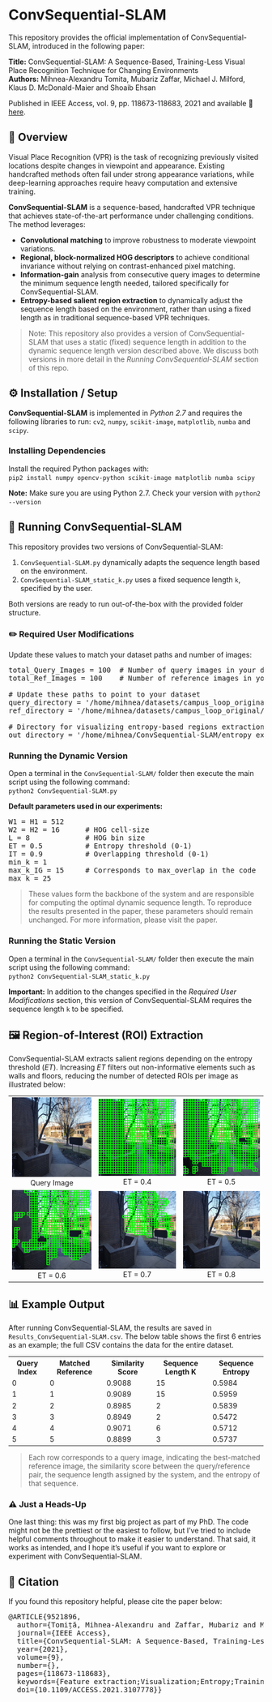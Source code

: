 # ConvSequential-SLAM

This repository provides the official implementation of ConvSequential-SLAM, introduced in the following paper: <br>

**Title:** ConvSequential-SLAM: A Sequence-Based, Training-Less Visual Place Recognition Technique for Changing Environments <br>
**Authors:** Mihnea-Alexandru Tomita, Mubariz Zaffar, Michael J. Milford, Klaus D. McDonald-Maier and Shoaib Ehsan

Published in IEEE Access, vol. 9, pp. 118673-118683, 2021 and available 📑 [here](https://doi.org/10.1109/ACCESS.2021.3107778).

## 📖 Overview

Visual Place Recognition (VPR) is the task of recognizing previously visited locations despite changes in viewpoint and appearance. Existing handcrafted methods often fail under strong appearance variations, while deep-learning approaches require heavy computation and extensive training.

**ConvSequential-SLAM** is a sequence-based, handcrafted VPR technique that achieves state-of-the-art performance under challenging conditions. The method leverages:
- **Convolutional matching** to improve robustness to moderate viewpoint variations.
- **Regional, block-normalized HOG descriptors** to achieve conditional invariance without relying on contrast-enhanced pixel matching.
- **Information-gain** analysis from consecutive query images to determine the minimum sequence length needed, tailored specifically for ConvSequential-SLAM.
- **Entropy-based salient region extraction** to dynamically adjust the sequence length based on the environment, rather than using a fixed length as in traditional sequence-based VPR techniques.

> Note: This repository also provides a version of ConvSequential-SLAM that uses a static (fixed) sequence length in addition to the dynamic sequence length version described above. We discuss both versions in more detail in the *Running ConvSequential-SLAM* section of this repo.

## ⚙️ Installation / Setup

**ConvSequential-SLAM** is implemented in *Python 2.7* and requires the following libraries to run:
`cv2`, `numpy`, `scikit-image`, `matplotlib`, `numba` and `scipy`.

### Installing Dependencies 
Install the required Python packages with: <br>
`pip2 install numpy opencv-python scikit-image matplotlib numba scipy`

 **Note:** Make sure you are using Python 2.7. Check your version with `python2 --version`
 
## 🚀 Running ConvSequential-SLAM
This repository provides two versions of ConvSequential-SLAM:
1. `ConvSequential-SLAM.py` dynamically adapts the sequence length based on the environment.
2. `ConvSequential-SLAM_static_k.py` uses a fixed sequence length `k`, specified by the user. <br>

Both versions are ready to run out-of-the-box with the provided folder structure.

### ✏️ Required User Modifications
Update these values to match your dataset paths and number of images: <br>
<pre>
total_Query_Images = 100  # Number of query images in your dataset
total_Ref_Images = 100    # Number of reference images in your dataset

# Update these paths to point to your dataset
query_directory = '/home/mihnea/datasets/campus_loop_original/live/'
ref_directory = '/home/mihnea/datasets/campus_loop_original/memory/'

# Directory for visualizing entropy-based regions extraction
out_directory = '/home/mihnea/ConvSequential-SLAM/entropy_extracted_regions/'  
</pre>

### Running the Dynamic Version
Open a terminal in the `ConvSequential-SLAM/` folder then execute the main script using the following command:<br>
`python2 ConvSequential-SLAM.py`

**Default parameters used in our experiments:**
<pre>
W1 = H1 = 512
W2 = H2 = 16      # HOG cell-size
L = 8             # HOG bin size
ET = 0.5          # Entropy threshold (0-1)
IT = 0.9          # Overlapping threshold (0-1)
min_k = 1
max_k_IG = 15     # Corresponds to max_overlap in the code
max_k = 25
</pre>

> These values form the backbone of the system and are responsible for computing the optimal dynamic sequence length. To reproduce the results presented in the paper, these parameters should remain unchanged. For more information, please visit the paper.

### Running the Static Version 
Open a terminal in the `ConvSequential-SLAM/` folder then execute the main script using the following command: <br>
`python2 ConvSequential-SLAM_static_k.py`

**Important:** In addition to the changes specified in the *Required User Modifications* section, this version of ConvSequential-SLAM requires the sequence length `k` to be specified.

## 🖼 Region-of-Interest (ROI) Extraction

ConvSequential-SLAM extracts salient regions depending on the entropy threshold (*ET*). Increasing *ET* filters out non-informative elements such as walls and floors, reducing the number of detected ROIs per image as illustrated below:


<div align="center">

<table>
  <tr>
    <td>
      <img src="figures/ET08.jpg" width="200"><br>
      <div align="center">Query Image</div>
    </td>
    <td>
      <img src="figures/ET04.jpg" width="200"><br>
      <div align="center">ET = 0.4</div>
    </td>
    <td>
      <img src="figures/ET05.jpg" width="200"><br>
      <div align="center">ET = 0.5</div>
    </td>
  </tr>
  <tr>
    <td>
      <img src="figures/ET06.jpg" width="200"><br>
      <div align="center">ET = 0.6</div>
    </td>
    <td>
      <img src="figures/ET07.jpg" width="200"><br>
      <div align="center">ET = 0.7</div>
    </td>
    <td>
      <img src="figures/ET08.jpg" width="200"><br>
      <div align="center">ET = 0.8</div>
    </td>
  </tr>
</table>

</div>

## 📊 Example Output
After running ConvSequential-SLAM, the results are saved in `Results_ConvSequential-SLAM.csv`. The below table shows the first 6 entries as an example; the full CSV contains the data for the entire dataset.

<div align="center">
<table>
  <tr>
    <th>Query Index</th>
    <th>Matched Reference</th>
    <th>Similarity Score</th>
    <th>Sequence Length K</th>
    <th>Sequence Entropy</th>
  </tr>
  <tr><td>0</td><td>0</td><td>0.9088</td><td>15</td><td>0.5984</td></tr>
  <tr><td>1</td><td>1</td><td>0.9089</td><td>15</td><td>0.5959</td></tr>
  <tr><td>2</td><td>2</td><td>0.8985</td><td>2</td><td>0.5839</td></tr>
  <tr><td>3</td><td>3</td><td>0.8949</td><td>2</td><td>0.5472</td></tr>
  <tr><td>4</td><td>4</td><td>0.9071</td><td>6</td><td>0.5712</td></tr>
  <tr><td>5</td><td>5</td><td>0.8899</td><td>3</td><td>0.5737</td></tr>
</table>
</div>

> Each row corresponds to a query image, indicating the best-matched reference image, the similarity score between the query/reference pair, the sequence length assigned by the system, and the entropy of that sequence.

### ⚠️ Just a Heads-Up

One last thing: this was my first big project as part of my PhD. The code might not be the prettiest or the easiest to follow, but I’ve tried to include helpful comments throughout to make it easier to understand. That said, it works as intended, and I hope it’s useful if you want to explore or experiment with ConvSequential-SLAM.

## 📄 Citation

If you found this repository helpful, please cite the paper below:
<pre>
@ARTICLE{9521896,
  author={Tomiṭă, Mihnea-Alexandru and Zaffar, Mubariz and Milford, Michael J. and McDonald-Maier, Klaus D. and Ehsan, Shoaib},
  journal={IEEE Access}, 
  title={ConvSequential-SLAM: A Sequence-Based, Training-Less Visual Place Recognition Technique for Changing Environments}, 
  year={2021},
  volume={9},
  number={},
  pages={118673-118683},
  keywords={Feature extraction;Visualization;Entropy;Training;Simultaneous localization and mapping;Mathematical model;Image recognition;SLAM;sequence-based filtering;visual localization;visual place recognition},
  doi={10.1109/ACCESS.2021.3107778}}
 </pre>



